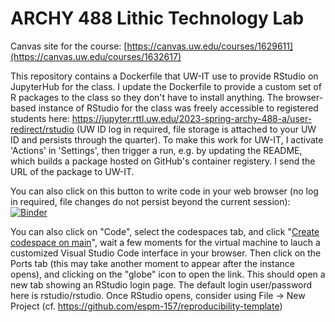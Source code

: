 # ARCHY 488 Lithic Technology Lab

Canvas site for the course: [https://canvas.uw.edu/courses/1629611](https://canvas.uw.edu/courses/1632617)

This repository contains a Dockerfile that UW-IT use to provide RStudio on JupyterHub for the class. I update the Dockerfile to provide a custom set of R packages to the class so they don't have to install anything. The browser-based instance of RStudio for the class was freely accessible to registered students here: https://jupyter.rttl.uw.edu/2023-spring-archy-488-a/user-redirect/rstudio (UW ID log in required, file storage is attached to your UW ID and persists through the quarter). To make this work for UW-IT, I activate 'Actions' in 'Settings', then trigger a run, e.g. by updating the README, which builds a package hosted on GitHub's container registery. I send the URL of the package to UW-IT. 

You can also click on this button to write code in your web browser (no log in required, file changes do not persist beyond the current session): [![Binder](http://mybinder.org/badge_logo.svg)](http://mybinder.org/v2/gh/benmarwick/ARCHY-488-Lithic-Technology-Lab/main?urlpath=rstudio)

You can also click on "Code", select the codespaces tab, and click "[Create codespace on main](https://github.com/codespaces/new?hide_repo_select=true&ref=main&repo=614008148)", wait a few moments for the virtual machine to lauch a customized Visual Studio Code interface in your browser. Then click on the Ports tab (this may take another moment to appear after the instance opens), and clicking on the "globe" icon to open the link. This should open a new tab showing an RStudio login page. The default login user/password here is rstudio/rstudio. Once RStudio opens, consider using File -> New Project (cf. https://github.com/espm-157/reproducibility-template)



